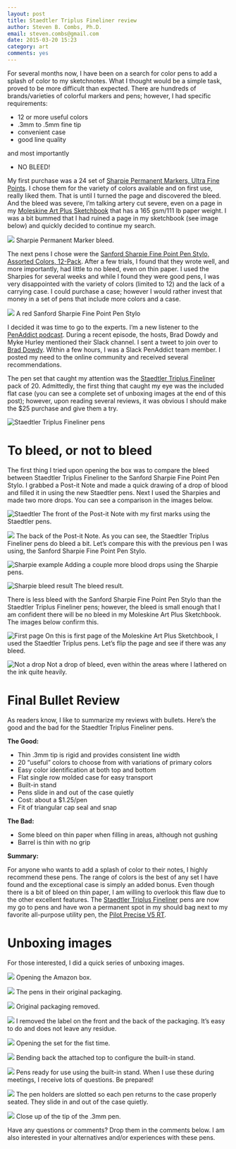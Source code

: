 ```yaml
---
layout: post
title: Staedtler Triplus Fineliner review
author: Steven B. Combs, Ph.D.
email: steven.combs@gmail.com
date: 2015-03-20 15:23
category: art
comments: yes
---
```

For several months now, I have been on a search for color pens to add a splash of color to my sketchnotes. What I thought would be a simple task, proved to be more difficult than expected. There are hundreds of brands/varieties of colorful markers and pens; however, I had specific requirements:

* 12 or more useful colors
* .3mm to .5mm fine tip
* convenient case
* good line quality

and most importantly

* NO BLEED!

My first purchase was a 24 set of [Sharpie Permanent Markers, Ultra Fine Points][1]. I chose them for the variety of colors available and on first use, really liked them. That is until I turned the page and discovered the bleed. And the bleed was severe, I’m talking artery cut severe, even on a page in my [Moleskine Art Plus Sketchbook][2] that has a 165 gsm/111 lb paper weight. I was a bit bummed that I had ruined a page in my sketchbook (see image below) and quickly decided to continue my search. 

![][image-1]
Sharpie Permanent Marker bleed.

The next pens I chose were the [Sanford Sharpie Fine Point Pen Stylo, Assorted Colors, 12-Pack][3]. After a few trials, I found that they wrote well, and more importantly, had little to no bleed, even on thin paper. I used the Sharpies for several weeks and while I found they were good pens, I was very disappointed with the variety of colors (limited to 12) and the lack of a carrying case. I could purchase a case; however I would rather invest that money in a set of pens that include more colors and a case.

![][image-2]
A red Sanford Sharpie Fine Point Pen Stylo

I decided it was time to go to the experts. I’m a new listener to the [PenAddict podcast][4]. During a recent episode, the hosts, Brad Dowdy and Myke Hurley mentioned their Slack channel. I sent a tweet to join over to [Brad Dowdy][5]. Within a few hours, I was a Slack PenAddict team member. I posted my need to the online community and received several recommendations. 

The pen set that caught my attention was the [Staedtler Triplus Fineliner][6] pack of 20. Admittedly, the first thing that caught my eye was the included flat case (you can see a complete set of unboxing images at the end of this post); however, upon reading several reviews, it was obvious I should make the $25 purchase and give them a try.

![Staedtler Triplus Fineliner pens][image-3]

# To bleed, or not to bleed
The first thing I tried upon opening the box was to compare the bleed between Staedtler Triplus Fineliner to the Sanford Sharpie Fine Point Pen Stylo. I grabbed a Post-it Note and made a quick drawing of a drop of blood and filled it in using the new Staedtler pens. Next I used the Sharpies and made two more drops. You can see a comparison in the images below.

![Staedtler][image-4]
The front of the Post-it Note with my first marks using the Staedtler pens.

![][image-5]
The back of the Post-it Note. As you can see, the Staedtler Triplus Fineliner pens do bleed a bit. Let’s compare this with the previous pen I was using, the Sanford Sharpie Fine Point Pen Stylo.

![Sharpie example][image-6]
Adding a couple more blood drops using the Sharpie pens.

![Sharpie bleed result][image-7]
The bleed result.

There is less bleed with the Sanford Sharpie Fine Point Pen Stylo than the Staedtler Triplus Fineliner pens; however, the bleed is small enough that I am confident there will be no bleed in my Moleskine Art Plus Sketchbook. The images below confirm this.

![First page][image-8]
On this is first page of the Moleskine Art Plus Sketchbook, I used the Staedtler Triplus pens. Let’s flip the page and see if there was any bleed.

![Not a drop][image-9]
Not a drop of bleed, even within the areas where I lathered on the ink quite heavily.

# Final Bullet Review
As readers know, I like to summarize my reviews with bullets. Here’s the good and the bad for the Staedtler Triplus Fineliner pens.

**The Good:**

* Thin .3mm tip is rigid and provides consistent line width
* 20 “useful” colors to choose from with variations of primary colors
* Easy color identification at both top and bottom
* Flat single row molded case for easy transport
* Built-in stand
* Pens slide in and out of the case quietly
* Cost: about a $1.25/pen
* Fit of triangular cap seal and snap

**The Bad:**

* Some bleed on thin paper when filling in areas, although not gushing
* Barrel is thin with no grip

**Summary:**

For anyone who wants to add a splash of color to their notes, I highly recommend these pens. The range of colors is the best of any set I have found and the exceptional case is simply an added bonus. Even though there is a bit of bleed on thin paper, I am willing to overlook this flaw due to the other excellent features. The [Staedtler Triplus Fineliner][7] pens are now my go to pens and have won a permanent spot in my should bag next to my favorite all-purpose utility pen, the [Pilot Precise V5 RT][8].

# Unboxing images
For those interested, I did a quick series of unboxing images.

![][image-10]
Opening the Amazon box.

![][image-11]
The pens in their original packaging.

![][image-12]
Original packaging removed.

![][image-13]
I removed the label on the front and the back of the packaging. It’s easy to do and does not leave any residue.

![][image-14]
Opening the set for the fist time.

![][image-15]
Bending back the attached top to configure the built-in stand.

![][image-16]
Pens ready for use using the built-in stand. When I use these during meetings, I receive lots of questions. Be prepared!

![][image-17]
The pen holders are slotted so each pen returns to the case properly seated. They slide in and out of the case quietly.

![][image-18]
Close up of the tip of the .3mm pen.

Have any questions or comments? Drop them in the comments below. I am also interested in your alternatives and/or experiences with these pens.


[1]:	http://www.amazon.com/gp/product/B003F0WU1Y/ref=as_li_tl?ie=UTF8&camp=1789&creative=390957&creativeASIN=B003F0WU1Y&linkCode=as2&tag=stevenccom-20&linkId=NXHV66TAOW4RNZRQ
[2]:	http://www.amazon.com/gp/product/8883701151/ref=as_li_tl?ie=UTF8&camp=1789&creative=390957&creativeASIN=8883701151&linkCode=as2&tag=stevenccom-20&linkId=JHUFGM4S5JKSGLYZ
[3]:	http://www.amazon.com/gp/product/B005LU2QAQ/ref=as_li_tl?ie=UTF8&camp=1789&creative=390957&creativeASIN=B005LU2QAQ&linkCode=as2&tag=stevenccom-20&linkId=UHQOVLE6PZS6CN32
[4]:	http://5by5.tv/penaddict
[5]:	https://twitter.com/dowdyism
[6]:	http://www.amazon.com/gp/product/B0007OEE7E/ref=as_li_tl?ie=UTF8&camp=1789&creative=390957&creativeASIN=B0007OEE7E&linkCode=as2&tag=stevenccom-20&linkId=OJGJASM2USUU3LHZ
[7]:	http://www.amazon.com/gp/product/B0007OEE7E/ref=as_li_tl?ie=UTF8&camp=1789&creative=390957&creativeASIN=B0007OEE7E&linkCode=as2&tag=stevenccom-20&linkId=OJGJASM2USUU3LHZ
[8]:	http://www.amazon.com/gp/product/B001E6A9M8/ref=as_li_tl?ie=UTF8&camp=1789&creative=390957&creativeASIN=B001E6A9M8&linkCode=as2&tag=stevenccom-20&linkId=5JXJPJNC37I5EJFL

[image-1]:	https://lh4.googleusercontent.com/-RxA_OdCEM14/VQyCwDQRuJI/AAAAAAABaGE/No3CGW72tA8/w1182-h887-no/IMG_7283.jpg
[image-2]:	https://lh6.googleusercontent.com/-ticdKED9A8Y/VQxcQAiRS1I/AAAAAAABaFE/vNqLzJpcU7A/w1026-h770-no/IMG_7276.jpeg
[image-3]:	https://lh6.googleusercontent.com/-uVGOeEgarkA/VQxcMrubSDI/AAAAAAABaEA/xhEJAkuDRsY/w1026-h770-no/IMG_7266.jpeg
[image-4]:	https://lh5.googleusercontent.com/-3w67K3T6xkM/VQxcPRkVwmI/AAAAAAABaE8/8g8-qkou7d4/w1026-h770-no/IMG_7274.jpeg
[image-5]:	https://lh3.googleusercontent.com/-jtmU933IegM/VQxcPzGptII/AAAAAAABaFI/f39vz80xfMs/w1026-h770-no/IMG_7275.jpeg
[image-6]:	https://lh3.googleusercontent.com/-RTnPVCQDc0U/VQxcQpwyeuI/AAAAAAABaFQ/pZt-7K9uhfw/w1026-h770-no/IMG_7277.jpeg
[image-7]:	https://lh5.googleusercontent.com/-ZdGrRh274RY/VQxcRKu2lsI/AAAAAAABaFU/Yo2UieK6el4/w1026-h770-no/IMG_7278.jpeg
[image-8]:	https://lh3.googleusercontent.com/-fWegGSmqyP0/VQxcSAdVeBI/AAAAAAABaFg/0ws4yCkTLro/w605-h988-no/IMG_7281.png
[image-9]:	https://lh6.googleusercontent.com/-e2YBiTr6158/VQxcS_53V3I/AAAAAAABaFk/JtPgA7rGUJ4/w1026-h841-no/IMG_7282.png
[image-10]:	https://lh3.googleusercontent.com/-ONxziYi2MTo/VQxcMTiHdkI/AAAAAAABaD0/1lMa6-2JEUg/w1026-h770-no/IMG_7264.jpeg
[image-11]:	https://lh6.googleusercontent.com/-p8eMk-JSW_4/VQxcMZBi7FI/AAAAAAABaD8/SOzES7PoZBY/w1026-h770-no/IMG_7265.jpeg
[image-12]:	https://lh6.googleusercontent.com/-uVGOeEgarkA/VQxcMrubSDI/AAAAAAABaEA/xhEJAkuDRsY/w1026-h770-no/IMG_7266.jpeg
[image-13]:	https://lh6.googleusercontent.com/-VwaSM_FhBmc/VQxcNFFTLcI/AAAAAAABaEE/iaNkKranBz4/w1026-h770-no/IMG_7267.jpeg
[image-14]:	https://lh3.googleusercontent.com/-kpzy-STweb8/VQxcNjTMZFI/AAAAAAABaEU/saUHEwVIX-c/w1026-h770-no/IMG_7268.jpeg
[image-15]:	https://lh5.googleusercontent.com/-KGhVVU8qu3U/VQxcN3ORx1I/AAAAAAABaEw/UTKKz1Qn8Z0/w1026-h770-no/IMG_7269.jpeg
[image-16]:	https://lh4.googleusercontent.com/-rrOCAhQQffU/VQxcOQC2OrI/AAAAAAABaEg/Ai8CLWaw_nE/w1026-h770-no/IMG_7270.jpeg
[image-17]:	https://lh6.googleusercontent.com/-K4PwwGE71_s/VQxcOsejy8I/AAAAAAABaEk/B0OTpeG5tc4/w1026-h770-no/IMG_7271.jpeg
[image-18]:	https://lh4.googleusercontent.com/-89Nig6hMbFc/VQxcO0poHWI/AAAAAAABaEs/gVrTT5_FrHU/w1026-h770-no/IMG_7272.jpeg